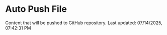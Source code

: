 # Auto Push File

Content that will be pushed to GitHub repository.
Last updated: 07/14/2025, 07:42:31 PM
